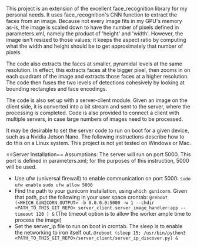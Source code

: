 This project is an extension of the excellent face_recognition library for my personal needs. It uses face_recognition's CNN function to extract the faces from an image. Because not every image fits in my GPU's memory as-is, the image is scaled down to have the number of pixels defined in parameters.xml, namely the product of 'height' and 'width'. However, the image isn't resized to those values; it keeps the aspect ratio by computing what the width and height should be to get approximately that number of pixels.

The code also extracts the faces at smaller, pyramidal levels at the same resolution. In effect, this extracts faces at the bigger pixel, then zooms in on each quadrant of the image and extracts those faces at a higher resolution. The code then fuses the two levels of detections cohesively by looking at bounding rectangles and face encodings. 

The code is also set up with a server-client module. Given an image on the client side, it is converted into a bit stream and sent to the server, where the processing is completed. Code is also provided to connect a client with multiple servers, in case large numbers of images need to be processed. 

It may be desirable to set the server code to run on boot for a given device, such as a Nvidia Jetson Nano. The following instructions describe how to do this on a Linux system. This project is not yet tested on Windows or Mac.

==Server Installation==
Assumptions: The server will run on port 5000. This port is defined in parameters.xml; for the purposes of this instruction, 5000 will be used.

- Use ufw (universal firewall) to enable communication on port 5000:
    `sudo ufw enable`
    `sudo ufw allow 5000`
- Find the path to your gunicorn installation, using `which gunicorn`. Given that path, put the following in your user space crontab: 
    `@reboot (<WHICH_GUNICORN_OUTPUT> -b 0.0.0.0:5000 -w 1 --chdir <PATH_TO_THIS_GIT_REPO> server_client.server_image_handler:app --timeout 120 ) &`
    (The timeout option is to allow the worker ample time to process the image)
- Set the server_ip file to run on boot in crontab. The sleep is to enable the networking to iron itself out. 
    `@reboot (sleep 15; /usr/bin/python3 <PATH_TO_THIS_GIT_REPO>/server_client/server_ip_discover.py) &`
